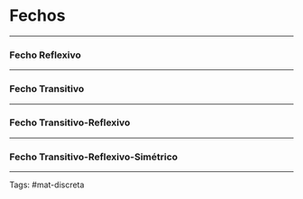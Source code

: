 # Fechos
---

### Fecho Reflexivo


---

### Fecho Transitivo


---

### Fecho Transitivo-Reflexivo


---

### Fecho Transitivo-Reflexivo-Simétrico


---

Tags: #mat-discreta 